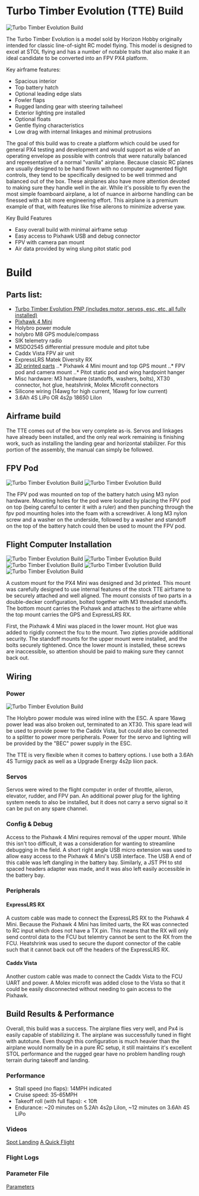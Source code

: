 # Turbo Timber Evolution (TTE) Build

![Turbo Timber Evolution Build](../../assets/airframes/fw/turbo_timber_evolution/field_overview1.jpg)

The Turbo Timber Evolution is a model sold by Horizon Hobby originally intended for classic line-of-sight RC model flying. This model is designed to excel at STOL flying and has a number of notable traits that also make it an ideal candidate to be converted into an FPV PX4 platform.

Key airframe features:
* Spacious interior
* Top battery hatch
* Optional leading edge slats
* Fowler flaps
* Rugged landing gear with steering tailwheel
* Exterior lighting pre installed
* Optional floats
* Gentle flying characteristics
* Low drag with internal linkages and minimal protrusions

The goal of this build was to create a platform which could be used for general PX4 testing and development and would support as wide of an operating envelope as possible with controls that were naturally balanced and representative of a normal "vanilla" airplane. Because classic RC planes are usually designed to be hand flown with no computer augmented flight controls, they tend to be specifically designed to be well trimmed and balanced out of the box. These airplanes also have more attention devoted to making sure they handle well in the air. While it's possible to fly even the most simple foamboard airplane, a lot of nuance in airborne handling can be finessed with a bit more engineering effort. This airplane is a premium example of that, with features like frise ailerons to minimize adverse yaw.

Key Build Features
* Easy overall build with minimal airframe setup
* Easy access to Pixhawk USB and debug connector
* FPV with camera pan mount
* Air data provided by wing slung pitot static pod

# Build

## Parts list:
* [Turbo Timber Evolution PNP (includes motor, servos, esc, etc, all fully installed)](https://www.horizonhobby.com/product/turbo-timber-evolution-1.5m-pnp-includes-floats/EFL105275.html#)
* [Pixhawk 4 Mini](http://www.holybro.com/product/pixhawk4-mini/)
* Holybro power module
* holybro M8 GPS module/compass
* SIK telemetry radio
* MSDO2545 differential pressure module and pitot tube
* Caddx Vista FPV air unit
* ExpressLRS Matek Diversity RX
* [3D printed parts](../../assets/airframes/fw/turbo_timber_evolution/3d_printed_parts.zip)
..* Pixhawk 4 Mini mount and top GPS mount
..* FPV pod and camera mount
..* Pitot static pod and wing hardpoint hanger
* Misc hardware: M3 hardware (standoffs, washers, bolts), XT30 connector, hot glue, heatshrink, Molex Microfit connectors
* Silicone wiring (14awg for high current, 16awg for low current)
* 3.6Ah 4S LiPo OR 4s2p 18650 LiIon

## Airframe build
The TTE comes out of the box very complete as-is. Servos and linkages have already been installed, and the only real work remaining is finishing work, such as installing the landing gear and horizontal stabilizer. For this portion of the assembly, the manual can simply be followed.

## FPV Pod

![Turbo Timber Evolution Build](../../assets/airframes/fw/turbo_timber_evolution/fpv_pod_hatch.jpg)
![Turbo Timber Evolution Build](../../assets/airframes/fw/turbo_timber_evolution/hatch_underside.jpg)

The FPV pod was mounted on top of the battery hatch using M3 nylon hardware. Mounting holes for the pod were located by placing the FPV pod on top (being careful to center it with a ruler) and then punching through the fpv pod mounting holes into the foam with a screwdriver. A long M3 nylon screw and a washer on the underside, followed by a washer and standoff on the top of the battery hatch could then be used to mount the FPV pod.

## Flight Computer Installation

![Turbo Timber Evolution Build](../../assets/airframes/fw/turbo_timber_evolution/pre_mount_install.jpg)
![Turbo Timber Evolution Build](../../assets/airframes/fw/turbo_timber_evolution/pixhawk_mount.jpg)
![Turbo Timber Evolution Build](../../assets/airframes/fw/turbo_timber_evolution/mount_fit_test.jpg)
![Turbo Timber Evolution Build](../../assets/airframes/fw/turbo_timber_evolution/pixhawk_wired.jpg)
![Turbo Timber Evolution Build](../../assets/airframes/fw/turbo_timber_evolution/top_down.jpg)

A custom mount for the PX4 Mini was designed and 3d printed. This mount was carefully designed to use internal features of the stock TTE airframe to be securely attached and well aligned. The mount consists of two parts in a double-decker configuration, bolted together with M3 threaded standoffs. The bottom mount carries the Pixhawk and attaches to the airframe while the top mount carries the GPS and ExpressLRS RX.

First, the Pixhawk 4 Mini was placed in the lower mount. Hot glue was added to rigidly connect the fcu to the mount. Two zipties provide additional security. The standoff mounts for the upper mount were installed, and the bolts securely tightened. Once the lower mount is installed, these screws are inaccessible, so attention should be paid to making sure they cannot back out. 

## Wiring

### Power

![Turbo Timber Evolution Build](../../assets/airframes/fw/turbo_timber_evolution/power_module.jpg)

The Holybro power module was wired inline with the ESC. A spare 16awg power lead was also broken out, terminated to an XT30. This spare lead will be used to provide power to the Caddx Vista, but could also be connected to a splitter to power more peripherals. Power for the servo and lighting will be provided by the "BEC" power supply in the ESC. 

The TTE is very flexible when it comes to battery options. I use both a 3.6Ah 4S Turnigy pack as well as a Upgrade Energy 4s2p liion pack. 

### Servos
Servos were wired to the flight computer in order of throttle, aileron, elevator, rudder, and FPV pan. An additional power plug for the lighting system needs to also be installed, but it does not carry a servo signal so it can be put on any spare channel. 

### Config & Debug
Access to the Pixhawk 4 Mini requires removal of the upper mount. While this isn't too difficult, it was a consideration for wanting to streamline debugging in the field. A short right angle USB micro extension was used to allow easy access to the Pixhawk 4 Mini's USB interface. The USB A end of this cable was left dangling in the battery bay. Similarly, a JST PH to std spaced headers adapter was made, and it was also left easily accessible in the battery bay. 

### Peripherals

#### ExpressLRS RX
A custom cable was made to connect the ExpressLRS RX to the Pixhawk 4 Mini. Because the Pixhawk 4 Mini has limited uarts, the RX was connected to RC input which does not have a TX pin. This means that the RX will only send control data to the FCU but telemtry cannot be sent to the RX from the FCU. Heatshrink was used to secure the dupont connector of the cable such that it cannot back out off the headers of the ExpressLRS RX.

#### Caddx Vista
Another custom cable was made to connect the Caddx Vista to the FCU UART and power. A Molex microfit was added close to the Vista so that it could be easily disconnected without needing to gain access to the Pixhawk.

## Build Results & Performance
Overall, this build was a success. The airplane flies very well, and Px4 is easily capable of stabilizing it. The airplane was successfully tuned in flight with autotune. Even though this configuration is much heavier than the airplane would normally be in a pure RC setup, it still maintains it's excellent STOL performance and the rugged gear have no problem handling rough terrain during takeoff and landing. 

### Performance
* Stall speed (no flaps): 14MPH indicated
* Cruise speed: 35-65MPH
* Takeoff roll (with full flaps): < 10ft
* Endurance: ~20 minutes on 5.2Ah 4s2p LiIon, ~12 minutes on 3.6Ah 4S LiPo

### Videos
[Spot Landing](https://www.youtube.com/watch?v=vMFCi3G5s6E)
[A Quick Flight](https://youtu.be/1DUV7QjcXrA)

### Flight Logs

### Parameter File
[Parameters]()


